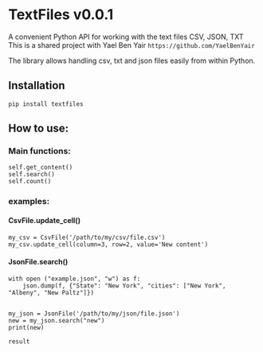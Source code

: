 # TextFiles v0.0.1
A convenient Python API for working with the text files CSV, JSON, TXT
This is a shared project with Yael Ben Yair `https://github.com/YaelBenYair`

The library allows handling csv, txt and json files easily from within Python.

## Installation
```terminal
pip install textfiles
```

## How to use:

### Main functions:
    self.get_content()
    self.search()
    self.count()
    
    
### examples:

#### CsvFile.update_cell()
    my_csv = CsvFile('/path/to/my/csv/file.csv')
    my_csv.update_cell(column=3, row=2, value='New content')

#### JsonFile.search()
    with open ("example.json", "w") as f:
        json.dump(f, {"State": "New York", "cities": ["New York", "Albeny", "New Paltz"]})


    my_json = JsonFile('/path/to/my/json/file.json')
    new = my_json.search("new")
    print(new)

    result


